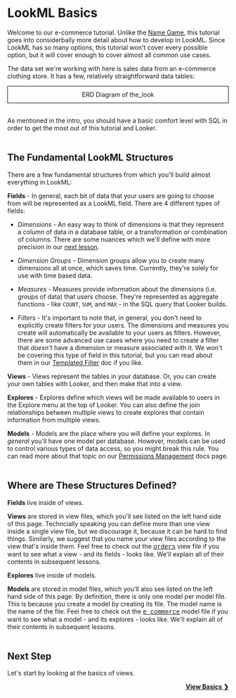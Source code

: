 # LookML Basics

Welcome to our e-commerce tutorial. Unlike the [Name Game](https://learn2.looker.com/projects/name_game/files/lesson_1_text.md), this tutorial goes into considerbally more detail about how to develop in LookML. Since LookML has so many options, this tutorial won't cover every possible option, but it will cover enough to cover almost all common use cases.

The data set we're working with here is sales data from an e-commerce clothing store. It has a few, relatively straightforward data tables:

<div style="border:1px solid black;padding:10px;text-align:center;">
ERD Diagram of the_look
</div><br />

As mentioned in the intro, you should have a basic comfort level with SQL in order to get the most out of this tutorial and Looker.<br /><br />



## The Fundamental LookML Structures

There are a few fundamental structures from which you'll build almost everything in LookML:

**Fields** - In general, each bit of data that your users are going to choose from will be represented as a LookML field. There are 4 different types of fields:

+ *Dimensions* - An easy way to think of dimensions is that they represent a column of data in a database table, or a transformation or combination of columns. There are some nuances which we'll define with more precision in our [next lesson](https://learn2.looker.com/projects/e-commerce/files/2_dimension_basics.md).

+ *Dimension Groups* - Dimension groups allow you to create many dimensions all at once, which saves time. Currently, they're solely for use with time based data.

+ *Measures* - Measures provide information about the dimensions (i.e. groups of data) that users choose. They're represented as aggregate functions - like `COUNT`, `SUM`, and `MAX` - in the SQL query that Looker builds.

+ *Filters* - It's important to note that, in general, you don't need to explicitly create filters for your users. The dimensions and measures you create will automatically be available to your users as filters. However, there are some advanced use cases where you need to create a filter that *doesn't* have a dimension or measure associated with it. We won't be covering this type of field in this tutorial, but you can read about them in our [Templated Filter](https://looker.com/docs/data-modeling/learning-lookml/templated-filters) doc if you like.

**Views** - Views represent the tables in your database. Or, you can create your own tables with Looker, and then make that into a view.

**Explores** - Explores define which views will be made available to users in the Explore menu at the top of Looker. You can also define the join relationships between multiple views to create explores that contain information from multiple views.

**Models** - Models are the place where you will define your explores. In *general* you'll have one model per database. However, models can be used to control various types of data access, so you might break this rule. You can read more about that topic on our [Permissions Management](https://looker.com/docs/admin-options/tutorials/permissions) docs page.<br /><br />



## Where are These Structures Defined?

**Fields** live inside of views.

**Views** are stored in view files, which you'll see listed on the left hand side of this page. Techncially speaking you can define more than one view inside a single view file, but we discourage it, because it can be hard to find things. Similarly, we suggest that you name your view files according to the view that's inside them. Feel free to check out the <a href="https://learn2.looker.com/projects/e-commerce/files/orders.view.lkml" style="font-family:Monaco,Menlo,Consolas,Courier New,monospace;">orders</a> view file if you want to see what a view - and its fields - looks like. We'll explain all of their contents in subsequent lessons.

**Explores** live inside of models.

**Models** are stored in model files, which you'll also see listed on the left hand side of this page. By definition, there is only one model per model file. This is because you create a model by creating its file. The model name is the name of the file. Feel free to check out the <a href="https://learn2.looker.com/projects/e-commerce/files/e_commerce.model.lkml" style="font-family:Monaco,Menlo,Consolas,Courier New,monospace;">e_commerce</a> model file if you want to see what a model - and its explores - looks like. We'll explain all of their contents in subsequent lessons.<br /><br />



## Next Step

Let's start by looking at the basics of views.

<div style="float:right;font-weight:bold;">
  <a href="https://learn2.looker.com/projects/e-commerce/files/2_view_basics.md">View Basics &#10095;</a>
</div>
